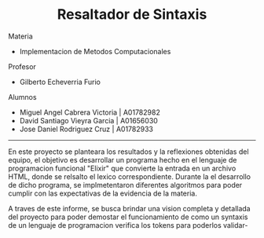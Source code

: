 <h1 style="text-align: center">Resaltador de Sintaxis</h1>
<p> Materia

<ul>
<li> Implementacion de Metodos Computacionales
</ul>

<p> Profesor 

<ul>
<li> Gilberto Echeverria Furio
</ul>





<p>Alumnos</p>

<ul>

<li>Miguel Angel Cabrera Victoria | A01782982

<li> David Santiago Vieyra Garcia | A01656030

<li>Jose Daniel Rodriguez Cruz    | A01782933

</ul>

<hr>
<p>En este proyecto se planteara los resultados y la reflexiones obtenidas del equipo, el objetivo es desarrollar un programa hecho en el lenguaje de programacion funcional "Elixir" que convierte la entrada en un archivo HTML, donde se relsalto el lexico correspondiente. Durante la el desarrollo de dicho programa, se implmetentaron diferentes algoritmos para poder cumplir con las expectativas de la evidencia de la materia.</p>

<p>A traves de este informe, se busca brindar una vision completa y detallada del proyecto para poder demostar el funcionamiento de como un syntaxis de un lenguaje de programacion verifica los tokens para poderlos validar-</p>

